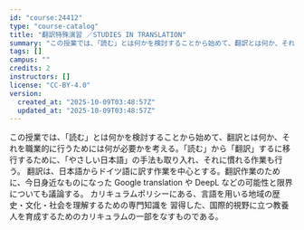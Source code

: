 ```yaml
---
id: "course:24412"
type: "course-catalog"
title: "翻訳特殊演習 ／STUDIES IN TRANSLATION"
summary: "この授業では、「読む」とは何かを検討することから始めて、翻訳とは何か、それを職業的に行うためには何が必要かを考える。「読む」から「翻訳」するに移行するために、「やさしい日本語」の手法も取り入れ、それに慣れる作業も行う。 翻訳は、日本語からド…"
tags: []
campus: ""
credits: 2
instructors: []
license: "CC-BY-4.0"
version:
  created_at: "2025-10-09T03:48:57Z"
  updated_at: "2025-10-09T03:48:57Z"
---
```

この授業では、「読む」とは何かを検討することから始めて、翻訳とは何か、それを職業的に行うためには何が必要かを考える。「読む」から「翻訳」するに移行するために、「やさしい日本語」の手法も取り入れ、それに慣れる作業も行う。 翻訳は、日本語からドイツ語に訳す作業を中心とする。翻訳作業のために、今日身近なものになった Google translation や DeepL などの可能性と限界についても議論する。 カリキュラムポリシーにある、言語を用いる地域の歴史・文化・社会を理解するための専門知識を 習得した、国際的視野に立つ教養人を育成するためのカリキュラムの一部をなすものである。
